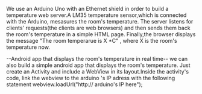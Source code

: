 We use an Arduino Uno with an Ethernet shield in order to build a
temperature web server.A LM35 temperature sensor,which is connected 
with the Arduino, mesasures the room's temperature. 
The server listens for clients' requests(the clients are web browsers)
and then sends them back the room's temperature in a simple HTML page.
Finally,the browser displays the message "The room temperarue is X *C" ,
where X is the room's temperature now. 

--Android app that displays the room's temperature in real time--
we can also build a simple android app that displays the room's temperature.
Just create an Activity and include a WebView in its layout.Inside the activity's
code, link the webview to the arduino 's IP adress with the following statement
 webview.loadUrl("http:// arduino's IP here");
 
 
